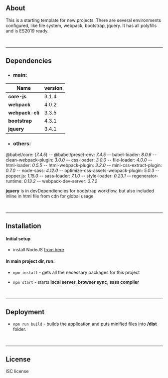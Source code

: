 ## About
This is a starting template for new projects. There are several environments configured, like file system, webpack, bootstrap, jquery. It has all polyfills and is ES2019 ready.

<br/>

---

## Dependencies
- ### **main:**
| Name  | version |
| ------------- | ------------- |
| **core-js** | 3.1.4  |
| **webpack** | 4.0.2  |
| **webpack-cli** | 3.3.5  |
| **bootstrap** | 4.3.1  |
| **jquery** | 3.4.1  |

- ### **others:** 
@babel/core: (*7.4.5*) -- @babel/preset-env: *7.4.5* -- babel-loader: *8.0.6* -- clean-webpack-plugin: *3.0.0* -- css-loader: *3.0.0* -- file-loader: *4.0.0* -- html-loader: *0.5.5* -- html-webpack-plugin: *3.2.0* -- mini-css-extract-plugin: *0.7.0* -- node-sass: *4.12.0* -- optimize-css-assets-webpack-plugin: *5.0.3* -- popper.js: *1.15.0* -- sass-loader: *7.1.0* -- style-loader: *0.23.1* -- regenerator-runtime: *0.13.2* -- webpack-dev-server: *3.7.2*

**jquery** is in devDependiencies for bootstrap workflow, but also included inline in html file from cdn for global usage

<br/>

---

## Installation
#### Initial setup
- install NodeJS [from here](https://nodejs.org/en/)

#### In main project dir, run:

- `npm install` - gets all the necessary packages for this project

- `npm start` - starts  **local server**, **browser sync**, **sass compiler**

<br/>

---

## Deployment
- `npm run build` - builds the application and puts minified files into **/dist** folder.

<br/>

---

## License
ISC license